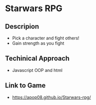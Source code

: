 # Starwars RPG

## Descripion

-   Pick a character and fight others!
-   Gain strength as you fight



## Techinical Approach
-   Javascript OOP and html


## Link to Game
-   https://apop08.github.io/Starwars-rpg/

